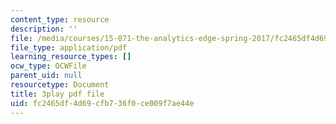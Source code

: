 ```yaml
---
content_type: resource
description: ''
file: /media/courses/15-071-the-analytics-edge-spring-2017/fc2465df4d69cfb736f0ce009f7ae44e_9i1sOSIccgw.pdf
file_type: application/pdf
learning_resource_types: []
ocw_type: OCWFile
parent_uid: null
resourcetype: Document
title: 3play pdf file
uid: fc2465df-4d69-cfb7-36f0-ce009f7ae44e
---
```

